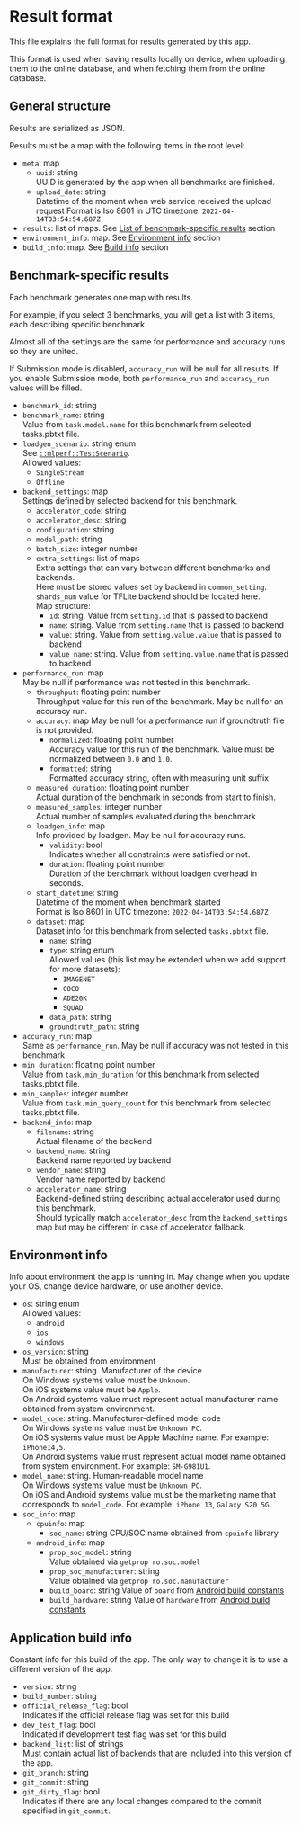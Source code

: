 # Result format

This file explains the full format for results generated by this app.

This format is used when saving results locally on device, when uploading them to the online database,
and when fetching them from the online database.

## General structure

Results are serialized as JSON.

Results must be a map with the following items in the root level:

* `meta`: map
  * `uuid`: string  
  UUID is generated by the app when all benchmarks are finished.
  * `upload_date`: string  
  Datetime of the moment when web service received the upload request
  Format is Iso 8601 in UTC timezone: `2022-04-14T03:54:54.687Z`
* `results`: list of maps. See [List of benchmark-specific results](#benchmark-specific-results) section
* `environment_info`: map. See [Environment info](#environment-info) section
* `build_info`: map. See [Build info](#application-build-info) section

## Benchmark-specific results

Each benchmark generates one map with results.

For example, if you select 3 benchmarks, you will get a list with 3 items, each describing specific benchmark.

Almost all of the settings are the same for performance and accuracy runs so they are united.

If Submission mode is disabled, `accuracy_run` will be null for all results.
If you enable Submission mode, both `performance_run` and `accuracy_run` values will be filled.

* `benchmark_id`: string
* `benchmark_name`: string  
  Value from `task.model.name` for this benchmark from selected tasks.pbtxt file.
* `loadgen_scenario`: string enum  
  See [`::mlperf::TestScenario`](https://github.com/mlcommons/inference/blob/a67f9f34bcc4439af4740095958c23380f9b284b/loadgen/test_settings.h#L38).  
  Allowed values:
  * `SingleStream`
  * `Offline`
* `backend_settings`: map  
  Settings defined by selected backend for this benchmark.
  * `accelerator_code`: string
  * `accelerator_desc`: string
  * `configuration`: string
  * `model_path`: string
  * `batch_size`: integer number
  * `extra_settings`: list of maps  
    Extra settings that can vary between different benchmarks and backends.  
    Here must be stored values set by backend in `common_setting`.  
    `shards_num` value for TFLite backend should be located here.  
    Map structure:
    * `id`: string. Value from `setting.id` that is passed to backend
    * `name`: string. Value from `setting.name` that is passed to backend
    * `value`: string. Value from `setting.value.value` that is passed to backend
    * `value_name`: string. Value from `setting.value.name` that is passed to backend
* `performance_run`: map  
  May be null if performance was not tested in this benchmark.
  * `throughput`: floating point number  
    Throughput value for this run of the benchmark.
    May be null for an accuracy run.
  * `accuracy`: map
    May be null for a performance run if groundtruth file is not provided.
    * `normalized`: floating point number  
      Accuracy value for this run of the benchmark.
      Value must be normalized between `0.0` and `1.0`.
    * `formatted`: string  
      Formatted accuracy string, often with measuring unit suffix
  * `measured_duration`: floating point number  
    Actual duration of the benchmark in seconds from start to finish.
  * `measured_samples`: integer number  
    Actual number of samples evaluated during the benchmark
  * `loadgen_info`: map  
    Info provided by loadgen. May be null for accuracy runs.
    * `validity`: bool  
      Indicates whether all constraints were satisfied or not.
    * `duration`: floating point number  
      Duration of the benchmark without loadgen overhead in seconds.
  * `start_datetime`: string  
    Datetime of the moment when benchmark started  
    Format is Iso 8601 in UTC timezone: `2022-04-14T03:54:54.687Z`
  * `dataset`: map  
    Dataset info for this benchmark from selected `tasks.pbtxt` file.
    * `name`: string
    * `type`: string enum  
      Allowed values (this list may be extended when we add support for more datasets):
      * `IMAGENET`
      * `COCO`
      * `ADE20K`
      * `SQUAD`
    * `data_path`: string
    * `groundtruth_path`: string
* `accuracy_run`: map  
  Same as `performance_run`.
  May be null if accuracy was not tested in this benchmark.
* `min_duration`: floating point number  
  Value from `task.min_duration` for this benchmark from selected tasks.pbtxt file.
* `min_samples`: integer number  
  Value from `task.min_query_count` for this benchmark from selected tasks.pbtxt file.
* `backend_info`: map
  * `filename`: string  
    Actual filename of the backend
  * `backend_name`: string  
    Backend name reported by backend
  * `vendor_name`: string  
    Vendor name reported by backend
  * `accelerator_name`: string  
    Backend-defined string describing actual accelerator used during this benchmark.  
    Should typically match `accelerator_desc` from the `backend_settings` map but may be different in case of accelerator fallback.

## Environment info

Info about environment the app is running in. May change when you update your OS, change device hardware, or use another device.

* `os`: string enum  
  Allowed values:
  * `android`
  * `ios`
  * `windows`
* `os_version`: string  
  Must be obtained from environment
* `manufacturer`: string. Manufacturer of the device  
  On Windows systems value must be `Unknown`.  
  On iOS systems value must be `Apple`.  
  On Android systems value must represent actual manufacturer name obtained from system environment.
* `model_code`: string. Manufacturer-defined model code  
  On Windows systems value must be `Unknown PC`.  
  On iOS systems value must be Apple Machine name. For example: `iPhone14,5`.  
  On Android systems value must represent actual model name obtained from system environment. For example: `SM-G981U1`.
* `model_name`: string. Human-readable model name  
  On Windows systems value must be `Unknown PC`.  
  On iOS and Android systems value must be the marketing name that corresponds to `model_code`. For example: `iPhone 13`, `Galaxy S20 5G`.
* `soc_info`: map
  * `cpuinfo`: map
    * `soc_name`: string
      CPU/SOC name obtained from `cpuinfo` library
  * `android_info`: map
    * `prop_soc_model`: string  
      Value obtained via `getprop ro.soc.model`
    * `prop_soc_manufacturer`: string  
      Value obtained via `getprop ro.soc.manufacturer`
    * `build_board`: string  
      <!-- markdown-link-check-disable-next-line -->
      Value of `board` from [Android build constants](https://developer.android.com/reference/android/os/Build#BOARD)
    * `build_hardware`: string  
      <!-- markdown-link-check-disable-next-line -->
      Value of `hardware` from [Android build constants](https://developer.android.com/reference/android/os/Build#HARDWARE)

## Application build info

Constant info for this build of the app. The only way to change it is to use a different version of the app.

* `version`: string
* `build_number`: string
* `official_release_flag`: bool  
  Indicates if the official release flag was set for this build
* `dev_test_flag`: bool  
  Indicated if development test flag was set for this build
* `backend_list`: list of strings  
  Must contain actual list of backends that are included into this version of the app.
* `git_branch`: string
* `git_commit`: string
* `git_dirty_flag`: bool  
  Indicates if there are any local changes compared to the commit specified in `git_commit`.
